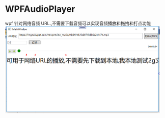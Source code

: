 # WPFAudioPlayer
wpf 针对网络音频 URL.,不需要下载音频可以实现音频播放和拖拽和打点功能
![image](https://github.com/allowwind/WPFAudioPlayer/blob/master/doc/sample.png)
